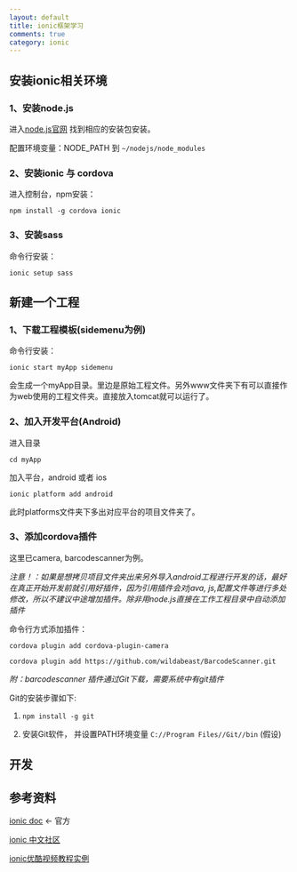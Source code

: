```yaml
---
layout: default
title: ionic框架学习
comments: true
category: ionic
---
```



## 安装ionic相关环境

### 1、安装node.js

进入[node.js官网](https://nodejs.org/) 找到相应的安装包安装。

配置环境变量：NODE_PATH 到 `~/nodejs/node_modules`

### 2、安装ionic 与 cordova

进入控制台，npm安装：

`npm install -g cordova ionic`

### 3、安装sass

命令行安装： 

`ionic setup sass`

## 新建一个工程


### 1、下载工程模板(sidemenu为例)

命令行安装： 

`ionic start myApp sidemenu`

会生成一个myApp目录。里边是原始工程文件。另外www文件夹下有可以直接作为web使用的工程文件夹。直接放入tomcat就可以运行了。


### 2、加入开发平台(Android)

进入目录

`cd myApp`

加入平台，android 或者 ios

`ionic platform add android`

此时platforms文件夹下多出对应平台的项目文件夹了。

### 3、添加cordova插件

这里已camera, barcodescanner为例。

*注意！：如果是想拷贝项目文件夹出来另外导入android工程进行开发的话，最好在真正开始开发前就引用好插件，因为引用插件会对java, js,配置文件等进行多处修改，所以不建议中途增加插件。除非用node.js直接在工作工程目录中自动添加插件*

命令行方式添加插件：

`cordova plugin add cordova-plugin-camera`

`cordova plugin add https://github.com/wildabeast/BarcodeScanner.git`

*附：barcodescanner 插件通过Git下载，需要系统中有git插件*

Git的安装步骤如下:

1. `npm install -g git`

2. 安装Git软件， 并设置PATH环境变量 `C://Program Files//Git//bin` (假设)

## 开发





## 参考资料

[ionic doc](http://www.ionicframework.com/docs/) <- 官方

[ionic 中文社区](http://ionichina.com/) 

[ionic优酷视频教程实例](http://v.youku.com/v_show/id_XOTM3MDMzOTY0.html?from=s1.8-1-1.2)